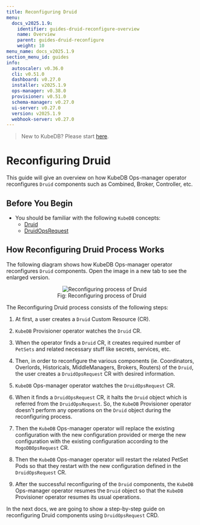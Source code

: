```yaml
---
title: Reconfiguring Druid
menu:
  docs_v2025.1.9:
    identifier: guides-druid-reconfigure-overview
    name: Overview
    parent: guides-druid-reconfigure
    weight: 10
menu_name: docs_v2025.1.9
section_menu_id: guides
info:
  autoscaler: v0.36.0
  cli: v0.51.0
  dashboard: v0.27.0
  installer: v2025.1.9
  ops-manager: v0.38.0
  provisioner: v0.51.0
  schema-manager: v0.27.0
  ui-server: v0.27.0
  version: v2025.1.9
  webhook-server: v0.27.0
---
```


> New to KubeDB? Please start [here](/docs/v2025.1.9/README).

# Reconfiguring Druid

This guide will give an overview on how KubeDB Ops-manager operator reconfigures `Druid` components such as Combined, Broker, Controller, etc.

## Before You Begin

- You should be familiar with the following `KubeDB` concepts:
    - [Druid](/docs/v2025.1.9/guides/kafka/concepts/kafka)
    - [DruidOpsRequest](/docs/v2025.1.9/guides/kafka/concepts/kafkaopsrequest)

## How Reconfiguring Druid Process Works

The following diagram shows how KubeDB Ops-manager operator reconfigures `Druid` components. Open the image in a new tab to see the enlarged version.

<figure align="center">
  <img alt="Reconfiguring process of Druid" src="/docs/v2025.1.9/guides/druid/reconfigure/images/reconfigure.svg">
<figcaption align="center">Fig: Reconfiguring process of Druid</figcaption>
</figure>

The Reconfiguring Druid process consists of the following steps:

1. At first, a user creates a `Druid` Custom Resource (CR).

2. `KubeDB` Provisioner  operator watches the `Druid` CR.

3. When the operator finds a `Druid` CR, it creates required number of `PetSets` and related necessary stuff like secrets, services, etc.

4. Then, in order to reconfigure the various components (ie. Coordinators, Overlords, Historicals, MiddleManagers, Brokers, Routers) of the `Druid`, the user creates a `DruidOpsRequest` CR with desired information.

5. `KubeDB` Ops-manager operator watches the `DruidOpsRequest` CR.

6. When it finds a `DruidOpsRequest` CR, it halts the `Druid` object which is referred from the `DruidOpsRequest`. So, the `KubeDB` Provisioner  operator doesn't perform any operations on the `Druid` object during the reconfiguring process.

7. Then the `KubeDB` Ops-manager operator will replace the existing configuration with the new configuration provided or merge the new configuration with the existing configuration according to the `MogoDBOpsRequest` CR.

8. Then the `KubeDB` Ops-manager operator will restart the related PetSet Pods so that they restart with the new configuration defined in the `DruidOpsRequest` CR.

9. After the successful reconfiguring of the `Druid` components, the `KubeDB` Ops-manager operator resumes the `Druid` object so that the `KubeDB` Provisioner  operator resumes its usual operations.

In the next docs, we are going to show a step-by-step guide on reconfiguring Druid components using `DruidOpsRequest` CRD.